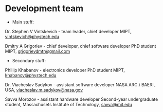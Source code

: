 # Development team
* Main stuff:

Dr. Stephen V Vintskevich - team leader, chief developer
MIPT, vintskevich@phystech.edu

Dmitry A Grigoriev - chief developer, chief software developer
PhD student MIPT, grigorievdmtr@gmail.com

* Secondary stuff:

Phillip Khabanov - electronics developer
PhD student MIPT, khabanov@phystech.edu

Dr. Viacheslav Sadykov - assistant software developer
NASA ARC / BAERI, USA, viacheslav.m.sadykov@nasa.gov

Savva Morozov - assistant hardware developer
Second-year undergraduate  student, Massachusets Institute of Technology, savva@mit.edu
